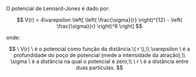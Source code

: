 
O potencial de Lennard-Jones é dado por:

$$
V(r) = 4\varepsilon \left[ \left( \frac{\sigma}{r} \right)^{12} - \left( \frac{\sigma}{r} \right)^6 \right]
$$

onde:

$$
\ V(r) \ é o potencial como função da distância \( r \),\\
\varepsilon \ é a profundidade do poço de potencial (mede a intensidade da atração),\\
\sigma \ é a distância na qual o potencial é zero,\\
\ r \ é a distância entre duas partículas.
$$
